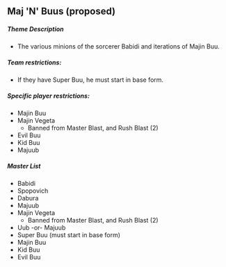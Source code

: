 ## Maj 'N' Buus (proposed)

##### Theme Description
- The various minions of the sorcerer Babidi and iterations of Majin Buu.

##### Team restrictions:
  - If they have Super Buu, he must start in base form.

##### Specific player restrictions:

- Majin Buu
- Majin Vegeta
  - Banned from Master Blast, and Rush Blast (2)
- Evil Buu
- Kid Buu
- Majuub
  
##### Master List
- Babidi
- Spopovich
- Dabura
- Majuub
- Majin Vegeta
  - Banned from Master Blast, and Rush Blast (2)
- Uub -or- Majuub
- Super Buu (must start in base form)
- Majin Buu
- Kid Buu
- Evil Buu
